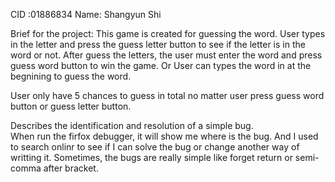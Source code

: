 CID :01886834
Name: Shangyun Shi

Brief for the project:
This game is created for guessing the word. 
User types in the letter and press the guess letter button to see if the letter is in the word or not.
After guess the letters, the user must enter the word and press guess word button to win the game.
Or User can types the word in at the begnining to guess the word.

User only have 5 chances to guess in total no matter user press guess word button or guess letter button.

Describes the identification and resolution of a simple bug.	
When run the firfox debugger, it will show me where is the bug.
And I used to search onlinr to see if I can solve the bug or change another way of writting it.
Sometimes, the bugs are really simple like forget return or semi-comma after bracket.

